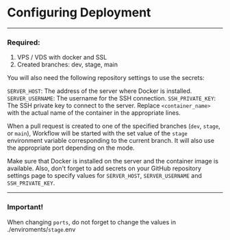 # Configuring Deployment

---

### Required:

1. VPS / VDS with docker and SSL
2. Created branches: dev, stage, main

You will also need the following repository settings to use the secrets:

`SERVER_HOST`: The address of the server where Docker is installed.
`SERVER_USERNAME`: The username for the SSH connection.
`SSH_PRIVATE_KEY`: The SSH private key to connect to the server.
Replace `<container_name>` with the actual name of the container in the appropriate lines.

When a pull request is created to one of the specified branches (`dev`, `stage`, or `main`), Workflow will be started with the set value of the `stage` environment variable corresponding to the current branch. It will also use the appropriate port depending on the mode.

Make sure that Docker is installed on the server and the container image is available. Also, don't forget to add secrets on your GitHub repository settings page to specify values for `SERVER_HOST`, `SERVER_USERNAME` and `SSH_PRIVATE_KEY`.

---
### Important!

When changing `ports`, do not forget to change the values in ./enviroments/`stage`.env
